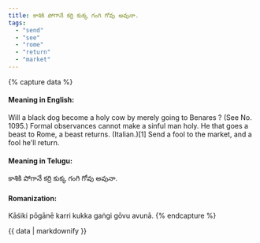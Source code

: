 ```yaml
---
title: కాశికి పోగానే కర్రి కుక్క గంగి గోవు అవునా.
tags:
  - "send"
  - "see"
  - "rome"
  - "return"
  - "market"
---
```


{% capture data %}
#### Meaning in English:
Will a black dog become a holy cow by merely going to Benares ?
(See No. 1095.)
Formal observances cannot make a sinful man holy.
He that goes a beast to Rome, a beast returns. (Italian.)[1]
Send a fool to the market, and a fool he'll return.

#### Meaning in Telugu:
కాశికి పోగానే కర్రి కుక్క గంగి గోవు అవునా.

#### Romanization:
Kāśiki pōgānē karri kukka gaṅgi gōvu avunā.
{% endcapture %}

{{ data | markdownify }}

